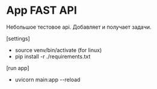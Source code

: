 # App FAST API

Небольшое тестовое api. Добавляет и получает задачи.

[settings]
- source venv/bin/activate (for linux)
- pip install -r ./requirements.txt

[run app]

- uvicorn main:app --reload
